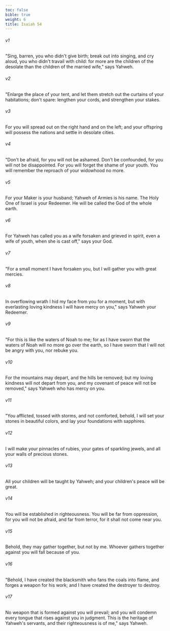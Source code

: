 ```yaml
---
toc: false
bible: true
weight: 6
title: Isaiah 54
---
```




###### v1 
"Sing, barren, you who didn't give birth; break out into singing, and cry aloud, you who didn't travail with child: for more are the children of the desolate than the children of the married wife," says Yahweh. 

###### v2 
"Enlarge the place of your tent, and let them stretch out the curtains of your habitations; don't spare: lengthen your cords, and strengthen your stakes. 

###### v3 
For you will spread out on the right hand and on the left; and your offspring will possess the nations and settle in desolate cities. 

###### v4 
"Don't be afraid, for you will not be ashamed. Don't be confounded, for you will not be disappointed. For you will forget the shame of your youth. You will remember the reproach of your widowhood no more. 

###### v5 
For your Maker is your husband; Yahweh of Armies is his name. The Holy One of Israel is your Redeemer. He will be called the God of the whole earth. 

###### v6 
For Yahweh has called you as a wife forsaken and grieved in spirit, even a wife of youth, when she is cast off," says your God. 

###### v7 
"For a small moment I have forsaken you, but I will gather you with great mercies. 

###### v8 
In overflowing wrath I hid my face from you for a moment, but with everlasting loving kindness I will have mercy on you," says Yahweh your Redeemer. 

###### v9 
"For this is like the waters of Noah to me; for as I have sworn that the waters of Noah will no more go over the earth, so I have sworn that I will not be angry with you, nor rebuke you. 

###### v10 
For the mountains may depart, and the hills be removed; but my loving kindness will not depart from you, and my covenant of peace will not be removed," says Yahweh who has mercy on you. 

###### v11 
"You afflicted, tossed with storms, and not comforted, behold, I will set your stones in beautiful colors, and lay your foundations with sapphires. 

###### v12 
I will make your pinnacles of rubies, your gates of sparkling jewels, and all your walls of precious stones. 

###### v13 
All your children will be taught by Yahweh; and your children's peace will be great. 

###### v14 
You will be established in righteousness. You will be far from oppression, for you will not be afraid, and far from terror, for it shall not come near you. 

###### v15 
Behold, they may gather together, but not by me. Whoever gathers together against you will fall because of you. 

###### v16 
"Behold, I have created the blacksmith who fans the coals into flame, and forges a weapon for his work; and I have created the destroyer to destroy. 

###### v17 
No weapon that is formed against you will prevail; and you will condemn every tongue that rises against you in judgment. This is the heritage of Yahweh's servants, and their righteousness is of me," says Yahweh.
